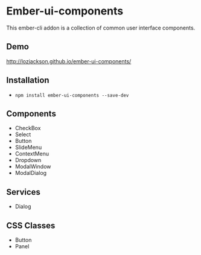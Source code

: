 # Ember-ui-components

This ember-cli addon is a collection of common user interface components.

## Demo

http://lozjackson.github.io/ember-ui-components/

## Installation

* `npm install ember-ui-components --save-dev`

## Components

* CheckBox
* Select
* Button
* SlideMenu
* ContextMenu
* Dropdown
* ModalWindow
* ModalDialog

## Services

* Dialog

## CSS Classes

* Button
* Panel
